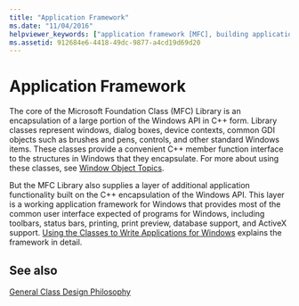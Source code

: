```yaml
---
title: "Application Framework"
ms.date: "11/04/2016"
helpviewer_keywords: ["application framework [MFC], building applications", "applications [MFC]", "application framework [MFC]"]
ms.assetid: 912684e6-4418-49dc-9877-a4cd19d69d20
---
```

# Application Framework

The core of the Microsoft Foundation Class (MFC) Library is an encapsulation of a large portion of the Windows API in C++ form. Library classes represent windows, dialog boxes, device contexts, common GDI objects such as brushes and pens, controls, and other standard Windows items. These classes provide a convenient C++ member function interface to the structures in Windows that they encapsulate. For more about using these classes, see [Window Object Topics](window-objects.md).

But the MFC Library also supplies a layer of additional application functionality built on the C++ encapsulation of the Windows API. This layer is a working application framework for Windows that provides most of the common user interface expected of programs for Windows, including toolbars, status bars, printing, print preview, database support, and ActiveX support. [Using the Classes to Write Applications for Windows](using-the-classes-to-write-applications-for-windows.md) explains the framework in detail.

## See also

[General Class Design Philosophy](general-class-design-philosophy.md)
